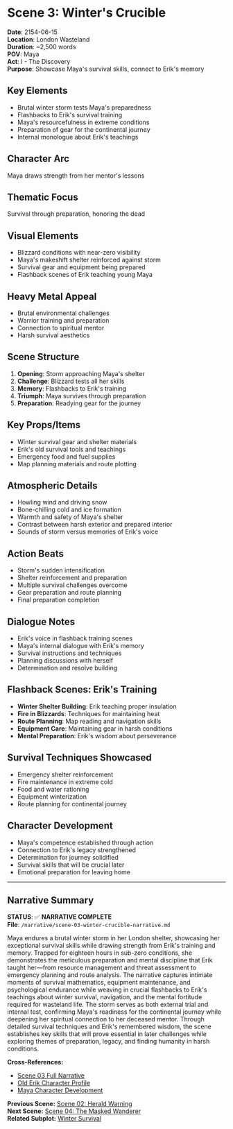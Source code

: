 # Scene 3: Winter's Crucible

**Date**: 2154-06-15  
**Location**: London Wasteland  
**Duration**: ~2,500 words  
**POV**: Maya  
**Act**: I - The Discovery  
**Purpose**: Showcase Maya's survival skills, connect to Erik's memory  

## Key Elements
- Brutal winter storm tests Maya's preparedness
- Flashbacks to Erik's survival training
- Maya's resourcefulness in extreme conditions
- Preparation of gear for the continental journey
- Internal monologue about Erik's teachings

## Character Arc
Maya draws strength from her mentor's lessons

## Thematic Focus
Survival through preparation, honoring the dead

## Visual Elements
- Blizzard conditions with near-zero visibility
- Maya's makeshift shelter reinforced against storm
- Survival gear and equipment being prepared
- Flashback scenes of Erik teaching young Maya

## Heavy Metal Appeal
- Brutal environmental challenges
- Warrior training and preparation
- Connection to spiritual mentor
- Harsh survival aesthetics

## Scene Structure
1. **Opening**: Storm approaching Maya's shelter
2. **Challenge**: Blizzard tests all her skills
3. **Memory**: Flashbacks to Erik's training
4. **Triumph**: Maya survives through preparation
5. **Preparation**: Readying gear for the journey

## Key Props/Items
- Winter survival gear and shelter materials
- Erik's old survival tools and teachings
- Emergency food and fuel supplies
- Map planning materials and route plotting

## Atmospheric Details
- Howling wind and driving snow
- Bone-chilling cold and ice formation
- Warmth and safety of Maya's shelter
- Contrast between harsh exterior and prepared interior
- Sounds of storm versus memories of Erik's voice

## Action Beats
- Storm's sudden intensification
- Shelter reinforcement and preparation
- Multiple survival challenges overcome
- Gear preparation and route planning
- Final preparation completion

## Dialogue Notes
- Erik's voice in flashback training scenes
- Maya's internal dialogue with Erik's memory
- Survival instructions and techniques
- Planning discussions with herself
- Determination and resolve building

## Flashback Scenes: Erik's Training
- **Winter Shelter Building**: Erik teaching proper insulation
- **Fire in Blizzards**: Techniques for maintaining heat
- **Route Planning**: Map reading and navigation skills
- **Equipment Care**: Maintaining gear in harsh conditions
- **Mental Preparation**: Erik's wisdom about perseverance

## Survival Techniques Showcased
- Emergency shelter reinforcement
- Fire maintenance in extreme cold
- Food and water rationing
- Equipment winterization
- Route planning for continental journey

## Character Development
- Maya's competence established through action
- Connection to Erik's legacy strengthened
- Determination for journey solidified
- Survival skills that will be crucial later
- Emotional preparation for leaving home

---

## Narrative Summary
**STATUS**: ✅ **NARRATIVE COMPLETE**  
**File**: `/narrative/scene-03-winter-crucible-narrative.md`

Maya endures a brutal winter storm in her London shelter, showcasing her exceptional survival skills while drawing strength from Erik's training and memory. Trapped for eighteen hours in sub-zero conditions, she demonstrates the meticulous preparation and mental discipline that Erik taught her—from resource management and threat assessment to emergency planning and route analysis. The narrative captures intimate moments of survival mathematics, equipment maintenance, and psychological endurance while weaving in crucial flashbacks to Erik's teachings about winter survival, navigation, and the mental fortitude required for wasteland life. The storm serves as both external trial and internal test, confirming Maya's readiness for the continental journey while deepening her spiritual connection to her deceased mentor. Through detailed survival techniques and Erik's remembered wisdom, the scene establishes key skills that will prove essential in later challenges while exploring themes of preparation, legacy, and finding humanity in harsh conditions.

**Cross-References:**
- [Scene 03 Full Narrative](../narrative/scene-03-winter-crucible-narrative.md)
- [Old Erik Character Profile](../characters/old-erik-ghost.md)
- [Maya Character Development](../characters/maya-the-wanderer.md)

**Previous Scene:** [Scene 02: Herald Warning](scene-02-herald-warning.md)  
**Next Scene:** [Scene 04: The Masked Wanderer](scene-04-the-masked-wanderer.md)  
**Related Subplot:** [Winter Survival](../subplots/winter-survival.md)
